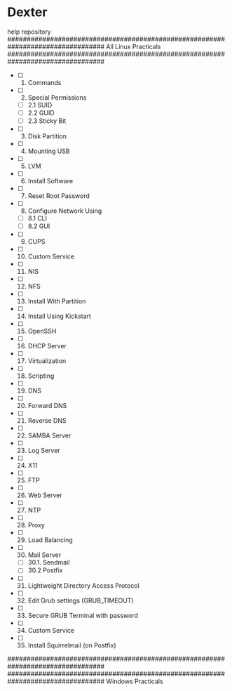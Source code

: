 # Dexter
help repository
#################################################################################
All Linux Practicals
#################################################################################
- [ ] 1. Commands
- [ ] 2. Special Permissions
    - [ ] 2.1 SUID
    - [ ] 2.2 GUID
    - [ ] 2.3 Sticky Bit
- [ ] 3. Disk Partition
- [ ] 4. Mounting USB
- [ ] 5. LVM
- [ ] 6. Install Software
- [ ] 7. Reset Root Password
- [ ] 8. Configure Network Using
    - [ ] 8.1 CLI
    - [ ] 8.2 GUI
- [ ] 9. CUPS
- [ ] 10. Custom Service
- [ ] 11. NIS
- [ ] 12. NFS
- [ ] 13. Install With Partition
- [ ] 14. Install Using Kickstart
- [ ] 15. OpenSSH
- [ ] 16. DHCP Server
- [ ] 17. Virtualization
- [ ] 18. Scripting
- [ ] 19. DNS
- [ ] 20. Forward DNS
- [ ] 21. Reverse DNS
- [ ] 22. SAMBA Server
- [ ] 23. Log Server
- [ ] 24. X11
- [ ] 25. FTP
- [ ] 26. Web Server
- [ ] 27. NTP
- [ ] 28. Proxy
- [ ] 29. Load Balancing
- [ ] 30. Mail Server
    - [ ] 30.1. Sendmail
    - [ ] 30.2 Postfix
- [ ] 31. Lightweight Directory Access Protocol
- [ ] 32. Edit Grub settings (GRUB_TIMEOUT)
- [ ] 33. Secure GRUB Terminal with password
- [ ] 34. Custom Service
- [ ] 35. Install Squirrelmail (on Postfix)

#################################################################################
#################################################################################
Windows Practicals
